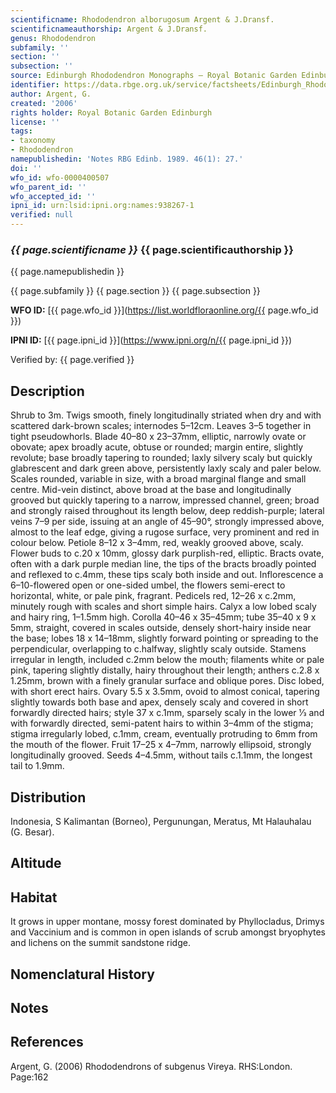 ```yaml
---
scientificname: Rhododendron alborugosum Argent & J.Dransf.
scientificnameauthorship: Argent & J.Dransf.
genus: Rhododendron
subfamily: ''
section: ''
subsection: ''
source: Edinburgh Rhododendron Monographs – Royal Botanic Garden Edinburgh
identifier: https://data.rbge.org.uk/service/factsheets/Edinburgh_Rhododendron_Monographs.xhtml
author: Argent, G.
created: '2006'
rights holder: Royal Botanic Garden Edinburgh
license: ''
tags:
- taxonomy
- Rhododendron
namepublishedin: 'Notes RBG Edinb. 1989. 46(1): 27.'
doi: ''
wfo_id: wfo-0000400507
wfo_parent_id: ''
wfo_accepted_id: ''
ipni_id: urn:lsid:ipni.org:names:938267-1
verified: null
---
```

### _{{ page.scientificname }}_ {{ page.scientificauthorship }}
 {{ page.namepublishedin }}

{{ page.subfamily }} {{ page.section }} {{ page.subsection }}

**WFO ID:** [{{ page.wfo_id }}](https://list.worldfloraonline.org/{{ page.wfo_id }})

**IPNI ID:** [{{ page.ipni_id }}](https://www.ipni.org/n/{{ page.ipni_id }})

Verified by: {{ page.verified }}



## Description
Shrub to 3m. Twigs smooth, finely longitudinally striated when dry and with scattered dark-brown scales; internodes 5–12cm. Leaves 3–5 together in tight pseudow­horls. Blade 40–80 x 23–37mm, elliptic, narrowly ovate or obovate; apex broadly acute, obtuse or rounded; margin entire, slightly revolute; base broadly tapering to rounded; laxly silvery scaly but quickly glabrescent and dark green above, persistently laxly scaly and paler below. Scales rounded, variable in size, with a broad marginal flange and small centre. Mid-vein distinct, above broad at the base and longitudinally grooved but quickly tapering to a narrow, impressed channel, green; broad and strongly raised throughout its length below, deep reddish-purple; lateral veins 7–9 per side, issuing at an angle of 45–90°, strongly impressed above, almost to the leaf edge, giving a rugose surface, very prominent and red in colour below. Petiole 8–12 x 3–4mm, red, weakly grooved above, scaly. Flower buds to c.20 x 10mm, glossy dark purplish-red, elliptic. Bracts ovate, often with a dark purple median line, the tips of the bracts broadly pointed and reflexed to c.4mm, these tips scaly both inside and out. Inflorescence a 6–10-flowered open or one-sided umbel, the flowers semi-erect to horizontal, white, or pale pink, fragrant. Pedicels red, 12–26 x c.2mm, minutely rough with scales and short simple hairs. Calyx a low lobed scaly and hairy ring, 1–1.5mm high. Corolla 40–46 x 35–45mm; tube 35–40 x 9 x 5mm, straight, covered in scales outside, densely short-hairy inside near the base; lobes 18 x 14–18mm, slightly forward pointing or spreading to the perpendicular, overlapping to c.halfway, slightly scaly outside. Stamens irregular in length, included c.2mm below the mouth; filaments white or pale pink, tapering slightly distally, hairy throughout their length; anthers c.2.8 x 1.25mm, brown with a finely granular surface and oblique pores. Disc lobed, with short erect hairs. Ovary 5.5 x 3.5mm, ovoid to almost conical, tapering slightly towards both base and apex, densely scaly and covered in short forwardly directed hairs; style 37 x c.1mm, sparsely scaly in the lower 1⁄3 and with forwardly directed, semi-patent hairs to within 3–4mm of the stigma; stigma irregularly lobed, c.1mm, cream, eventually protruding to 6mm from the mouth of the flower. Fruit 17–25 x 4–7mm, narrowly ellipsoid, strongly longitudinally grooved. Seeds 4–4.5mm, without tails c.1.1mm, the longest tail to 1.9mm.

## Distribution
Indonesia, S Kalimantan (Borneo), Pergunungan, Meratus, Mt Halauhalau (G. Besar).

## Altitude


## Habitat
It grows in upper montane, mossy forest dominated by Phyllocladus, Drimys and Vaccinium and is common in open islands of scrub amongst bryophytes and lichens on the summit sandstone ridge.

## Nomenclatural History

                       
## Notes


## References

Argent, G. (2006) Rhododendrons of subgenus Vireya. RHS:London. Page:162
